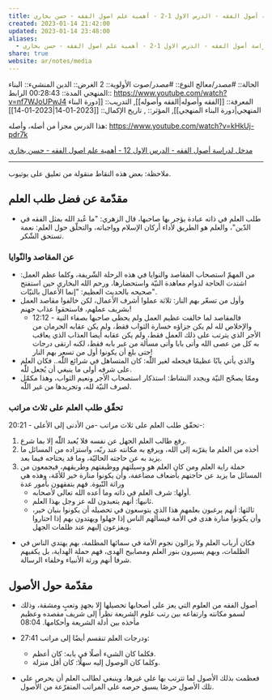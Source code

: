```yaml
---
title: مدخل لدراسة أصول الفقه - الدرس الاول 1-2 - أهمية علم اصول الفقه - حسن بخاري
created: 2023-01-14 21:42:00
updated: 2023-01-14 23:48:00
aliases:
  - مدخل لدراسة أصول الفقه - الدرس الاول 1-2 - أهمية علم اصول الفقه - حسن بخاري
share: true
website: ar/notes/media
---
```


الحالة:: #مصدر/معالج
النوع:: #مصدر/صوت
اﻷولوية:: 2
الغرض:: الدين
المنشيء:: البناء المنهجي
المدة:: 00:28:43
الرابط:: <https://www.youtube.com/watch?v=nf7WJoUPwJ4>
المعرفة:: [[الفقه وأصوله|الفقه وأصوله]],
التدريب:: [[دورة البناء المنهجي|دورة البناء المنهجي]],
المؤثر:: ,
تاريخ اﻹكمال:: [[2023-01-14|2023-01-14]]

هذا الدرس مجزأ من أصله، وأصله:
<https://www.youtube.com/watch?v=kHkUj-pdr7k>

[مدخل لدراسة أصول الفقه - الدرس الاول 12 - أهمية علم اصول الفقه - حسن بخاري](https://www.youtube.com/watch?v=nf7WJoUPwJ4)

---

ملاحظة: بعض هذه النقاط منقولة من تعليق على يوتيوب.

## مقدّمة عن فضل طلب العلم

- طلب العلم في ذاته عبادة يؤجر بها صاحبها، قال الزهري: "ما عُبد الله بمثل الفقه في الدّين"، والعلم هو الطريق لأداء أركان الإسلام وواجباته، والتحلّق حول العلم: نعمة تستحق الشّكر.

### عن المقاصد والنّوايا

- من المهمّ استصحاب المقاصد والنوايا في هذه الرحلة الشّريفة، وكلما عظم العمل: اشتدت الحاجة لدوام معاهدة النيّة واستحضارها، ورحم الله البخاري حين استفتح صحيحه بالحديث العظيم: "إنما الأعمال بالنيّات".
- وأول من تسعّر بهم النار: ثلاثة عملوا أشرف الأعمال، لكن خالفوا مقاصد العمل بشريف عملهم، فاستحقوا عذاب جهنم!
  - 12:12 - فالمقاصد لما خالفت عظيم العمل ولم يحظى صاحبها بصفاء النية والإخلاص لله لم يكن جزاؤه خسارة الثواب فقط، ولم يكن عقابه الحرمان من الأجر الذي يترتب على ذلك العمل فقط، ولم يكن عقابه أيضا العذاب الذي يعاقب به كل من عصى الله وأتى بابا وأتى مسألة من غير بابه فقط، لكنه ارتقى درجات حتى بلغ أن يكونوا أول من تسعر بهم النار!
- والذي يأتي بابًا عظيمًا فيجعله لغير اللّٰه: كان المتساهل في شرائع اللّٰه.. فكان العلم على شرفه أولى ما ينبغي أن يُجعل للّٰه.
- وممّا يصحّح النيّة ويجدد النشاط: استذكار استصحاب الأجر ونعيم الثواب، وهذا مكمّل لصرف النيّة لله، وتجريدها من غير اللّٰه.

### تحقّق طلب العلم على ثلاث مراتب

20:21 - تحقّق طلب العلم على ثلاث مراتب -من الأدنى إلى الأعلى-:

1. رفع طالب العلم الجهل عن نفسه فلا يُعبد اللّٰه إلا بما شرع.
2. أخذه من العلم ما يقرّبه إلى الله، ويرفع به مكانته عند ربّه، واستزاده من المسائل ما يزيد به عن حاجته الحاليّة، وما قد يحتاجه فيما بعد.
3. حملة راية العلم ومن كان العلم هو وسيلتهم ووظيفتهم وطريقهم، فيجمعون من المسائل ما يزيد عن حاجتهم بأضعاف مضاعفة، وأن يكونوا منارة خير للأمّة، وهذه هي وراثة النّبوة. فهم يتفقهون بأمور عدة
   - أولها: شرف العلم في ذاته وما أعده الله تعالى لأصحابه.
   - ثانيها: أنهم يتعبدون لله عز وجل بهذا العلم.
   - ثالثها: أنهم يرغبون بعلمهم هذا الذي يتوسعون في تحصيله أن يكونوا بنيان خير، وأن يكونوا منارة هدى في الأمة فيسألهم الناس إذا جهلوا ويهتدون بهم إذا احتاروا ويفزعون إليهم عند ظلمات الجهل.

- فكان أرباب العلم ولا يزالون نجوم الأمة في سمائها المظلمة، بهم يهتدي الناس في الظلمات، وبهم يسيرون بنور العلم ومصابيح الهدى، فهم حملة الهداية، بل يكفيهم شرفا أنهم ورثة الأنبياء وخلفاء الرسالة.

## مقدّمة حول الأصول

- أصول الفقه من العلوم التي يعز على أصحابها تحصيلها إلا بجهدٍ وتعبٍ ومشقة، وذلك لسمو مكانته وارتفاعه بين رتب علوم الشريعة نظراً إلى شريف مقصده وعظيم مأخذه بين أدلة الشريعة وأحكامها. 08:04

- 27:41 ودرجات العلم تنقسم أيضًا إلى مراتب:

  - فكلما كان الشيء أصلًا في بابه: كان أعظم.
  - وكلما كان الوصول إليه سهلًا: كان أقل منزلة.

- فعظمت بذلك الأصول لما تترتب بها على غيرها، وينبغي لطالب العلم أن يحرص على تلك الأصول حرصًا يسبق حرصه على المراتب المتفرّعة من الأصول.
